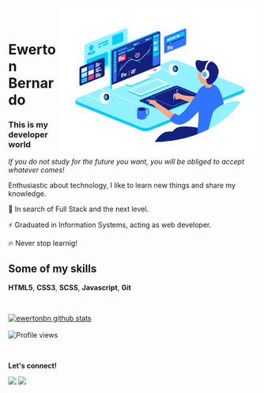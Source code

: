 <br/><br/>
<img align="right" src="./images/computer-illustration.png" width="400"/>

<br/>

<p align="left">

# Ewerton Bernardo

### This is my developer world

*If you do not study for the future you want, you will be obliged to accept whatever comes!*

Enthusiastic about technology, I like to learn new things and share my knowledge.
<br>

🚀 In search of Full Stack and the next level.

⚡ Graduated in Information Systems, acting as web developer.

🔥 Never stop learnig!


## Some of my skills
<p>
<strong>HTML5</strong>, <strong>CSS3</strong>, <strong>SCSS</strong>, <strong>Javascript</strong>, <strong>Git</strong>
</p>

<br>

[![ewertonbn github stats](https://github-readme-stats.vercel.app/api?username=ewertonbn)](https://github.com/ewertonbn/github-readme-stats)
<br><br>
![Profile views](https://gpvc.arturio.dev/ewertonbn) 

<br/>


  <strong>Let's connect!</strong>
 <p align="left">
  <a href="https://www.linkedin.com/in/ewertonbn" target="_blank" alt="LinkedIn"><img src="https://img.shields.io/badge/-LinkedIn-blue?style=flat-square&logo=Linkedin&logoColor=white&link=https://www.linkedin.com/in/ewertonbn"></a>  
  <a href="mailto:ewertonbn.dev@gmail.com" alt="Email"><img src="https://img.shields.io/badge/-Gmail-c14438?style=flat-square&logo=Gmail&logoColor=white&link=mailto:ewertonbn.dev@gmail.com"></a>  
  </p>
</p>

</p>